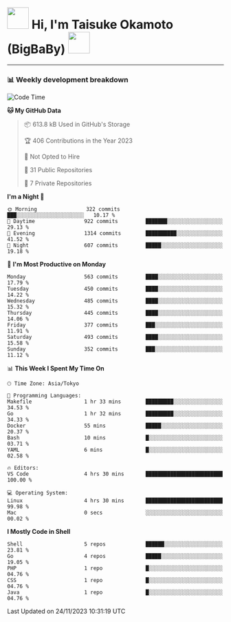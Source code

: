 <!-- Title -->
<h1>
    <img src="https://media.tenor.com/TlyRveJkgo4AAAAi/cloud-cloud-strife.gif" width="50"/> 
    Hi, I'm Taisuke Okamoto (BigBaBy) 
    <img src="https://media.tenor.com/TlyRveJkgo4AAAAi/cloud-cloud-strife.gif" width="50"/>
</h1>

---

<h3> 📊 Weekly development breakdown </h3>
<!-- waka-readme-stats -->

<!--START_SECTION:waka-->
![Code Time](http://img.shields.io/badge/Code%20Time-1%2C659%20hrs%2010%20mins-blue)

**🐱 My GitHub Data** 

> 📦 613.8 kB Used in GitHub's Storage 
 > 
> 🏆 406 Contributions in the Year 2023
 > 
> 🚫 Not Opted to Hire
 > 
> 📜 31 Public Repositories 
 > 
> 🔑 7 Private Repositories 
 > 
**I'm a Night 🦉** 

```text
🌞 Morning                322 commits         ███░░░░░░░░░░░░░░░░░░░░░░   10.17 % 
🌆 Daytime                922 commits         ███████░░░░░░░░░░░░░░░░░░   29.13 % 
🌃 Evening                1314 commits        ██████████░░░░░░░░░░░░░░░   41.52 % 
🌙 Night                  607 commits         █████░░░░░░░░░░░░░░░░░░░░   19.18 % 
```
📅 **I'm Most Productive on Monday** 

```text
Monday                   563 commits         ████░░░░░░░░░░░░░░░░░░░░░   17.79 % 
Tuesday                  450 commits         ████░░░░░░░░░░░░░░░░░░░░░   14.22 % 
Wednesday                485 commits         ████░░░░░░░░░░░░░░░░░░░░░   15.32 % 
Thursday                 445 commits         ████░░░░░░░░░░░░░░░░░░░░░   14.06 % 
Friday                   377 commits         ███░░░░░░░░░░░░░░░░░░░░░░   11.91 % 
Saturday                 493 commits         ████░░░░░░░░░░░░░░░░░░░░░   15.58 % 
Sunday                   352 commits         ███░░░░░░░░░░░░░░░░░░░░░░   11.12 % 
```


📊 **This Week I Spent My Time On** 

```text
🕑︎ Time Zone: Asia/Tokyo

💬 Programming Languages: 
Makefile                 1 hr 33 mins        █████████░░░░░░░░░░░░░░░░   34.53 % 
Go                       1 hr 32 mins        █████████░░░░░░░░░░░░░░░░   34.33 % 
Docker                   55 mins             █████░░░░░░░░░░░░░░░░░░░░   20.37 % 
Bash                     10 mins             █░░░░░░░░░░░░░░░░░░░░░░░░   03.71 % 
YAML                     6 mins              █░░░░░░░░░░░░░░░░░░░░░░░░   02.58 % 

🔥 Editors: 
VS Code                  4 hrs 30 mins       █████████████████████████   100.00 % 

💻 Operating System: 
Linux                    4 hrs 30 mins       █████████████████████████   99.98 % 
Mac                      0 secs              ░░░░░░░░░░░░░░░░░░░░░░░░░   00.02 % 
```

**I Mostly Code in Shell** 

```text
Shell                    5 repos             ██████░░░░░░░░░░░░░░░░░░░   23.81 % 
Go                       4 repos             █████░░░░░░░░░░░░░░░░░░░░   19.05 % 
PHP                      1 repo              █░░░░░░░░░░░░░░░░░░░░░░░░   04.76 % 
CSS                      1 repo              █░░░░░░░░░░░░░░░░░░░░░░░░   04.76 % 
Java                     1 repo              █░░░░░░░░░░░░░░░░░░░░░░░░   04.76 % 
```




 Last Updated on 24/11/2023 10:31:19 UTC
<!--END_SECTION:waka-->
